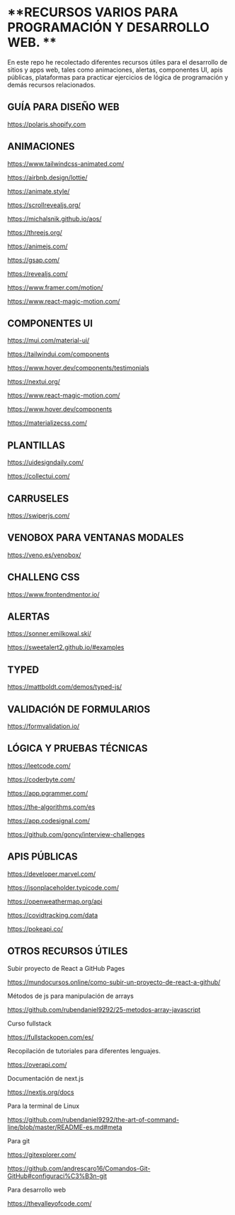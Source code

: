 # **RECURSOS VARIOS PARA PROGRAMACIÓN Y DESARROLLO WEB. **
En este repo he recolectado diferentes recursos útiles para el desarrollo de sitios y apps web, tales como animaciones, alertas, componentes UI, apis públicas, plataformas  para practicar ejercicios de lógica de programación y demás recursos relacionados. 

## GUÍA PARA DISEÑO WEB
https://polaris.shopify.com

## ANIMACIONES 

https://www.tailwindcss-animated.com/

https://airbnb.design/lottie/

https://animate.style/

https://scrollrevealjs.org/

https://michalsnik.github.io/aos/

https://threejs.org/

https://animejs.com/

https://gsap.com/

https://revealjs.com/

https://www.framer.com/motion/

https://www.react-magic-motion.com/

## COMPONENTES UI
https://mui.com/material-ui/

https://tailwindui.com/components

https://www.hover.dev/components/testimonials

https://nextui.org/

https://www.react-magic-motion.com/

https://www.hover.dev/components

https://materializecss.com/


## PLANTILLAS
https://uidesigndaily.com/

https://collectui.com/

## CARRUSELES
https://swiperjs.com/

## VENOBOX PARA VENTANAS MODALES
https://veno.es/venobox/

## CHALLENG CSS
https://www.frontendmentor.io/

## ALERTAS 
https://sonner.emilkowal.ski/

https://sweetalert2.github.io/#examples

## TYPED
https://mattboldt.com/demos/typed-js/

## VALIDACIÓN DE FORMULARIOS
https://formvalidation.io/

## LÓGICA Y PRUEBAS TÉCNICAS 
https://leetcode.com/

https://coderbyte.com/

https://app.pgrammer.com/

https://the-algorithms.com/es

https://app.codesignal.com/

https://github.com/goncy/interview-challenges


## APIS PÚBLICAS 
https://developer.marvel.com/

https://jsonplaceholder.typicode.com/

https://openweathermap.org/api

https://covidtracking.com/data

https://pokeapi.co/

## OTROS RECURSOS ÚTILES

Subir proyecto de React a GitHub Pages

https://mundocursos.online/como-subir-un-proyecto-de-react-a-github/

Métodos de js para manipulación de arrays 

https://github.com/rubendaniel9292/25-metodos-array-javascript

Curso fullstack

https://fullstackopen.com/es/

Recopilación de tutoriales para diferentes lenguajes.

https://overapi.com/

Documentación de next.js 

https://nextjs.org/docs

Para la terminal de Linux

https://github.com/rubendaniel9292/the-art-of-command-line/blob/master/README-es.md#meta

Para git

https://gitexplorer.com/

https://github.com/andrescaro16/Comandos-Git-GitHub#configuraci%C3%B3n-git

Para desarrollo web

https://thevalleyofcode.com/



